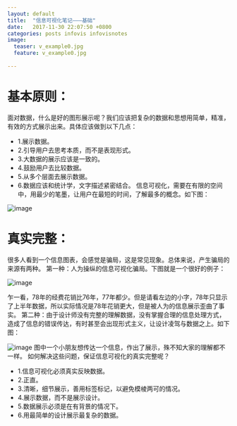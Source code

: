```yaml
---
layout: default
title:  "信息可视化笔记———基础"
date:   2017-11-30 22:07:50 +0800
categories: posts infovis infovisnotes
image:
  teaser: v_example0.jpg
  feature: v_example0.jpg
  
---
```

# 基本原则：    
面对数据，什么是好的图形展示呢？我们应该把复杂的数据和思想用简单，精准，有效的方式展示出来。具体应该做到以下几点：  
- 1.展示数据。  
- 2.引导用户去思考本质，而不是表现形式。 
- 3.大数据的展示应该是一致的。 
- 4.鼓励用户去比较数据。
- 5.从多个层面去展示数据。  
- 6.数据应该和统计学，文字描述紧密结合。    信息可视化，需要在有限的空间中，用最少的笔墨，让用户在最短的时间，了解最多的概念。如下图：


![image](http://q3466141541.github.io/images/v_example.jpg)

# 真实完整：    
很多人看到一个信息图表，会感觉是骗局，这是常见现象。总体来说，产生骗局的来源有两种。    第一种：人为操纵的信息可视化骗局。下图就是一个很好的例子：

![image](http://q3466141541.github.io/images/v_example2.jpg)

乍一看，78年的经费花销比76年，77年都少。但是请看左边的小字，78年只显示了上半年数据，所以实际情况是78年花销更大，但是被人为的信息展示歪曲了事实。    第二种：由于设计师没有完整的理解数据，没有掌握合理的信息处理方式，造成了信息的错误传达，有时甚至会出现形式主义，让设计凌驾与数据之上。如下图：

![image](http://q3466141541.github.io/images/v_example3.jpg)
图中一个小朋友想传达一个信息，作出了展示，殊不知大家的理解都不一样。    如何解决这些问题，保证信息可视化的真实完整呢？     
- 1.信息可视化必须真实反映数据。 
- 2.正直。 
- 3.清晰，细节展示，善用标签标记，以避免模棱两可的情况。
- 4.展示数据，而不是展示设计。 
- 5.数据展示必须是在有背景的情况下。 
- 6.用最简单的设计展示最复杂的数据。

